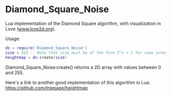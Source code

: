 Diamond_Square_Noise
====================

Lua implementation of the Diamond Square algorithm, with visualization in Love (www.love2d.org).

Usage: 

```lua
ds = require('Diamond_Square_Noise')
size = 513 -- Note that size must be of the form 2^n + 1 for some integer n.
heightmap = ds:create(size)
````

Diamond_Square_Noise:create() returns a 2D array with values between 0 and 255. 

Here's a link to another good implementation of this algorithm in Lua:
https://github.com/mlepage/heightmap
